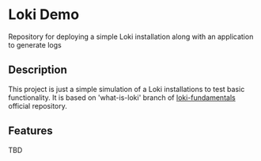 # Loki Demo

Repository for deploying a simple Loki installation along with an application to generate logs

## Description

This project is just a simple simulation of a Loki installations to test basic functionality. It is based on 'what-is-loki' branch of [loki-fundamentals](https://github.com/grafana/loki-fundamentals) official repository.

## Features

TBD
